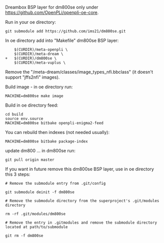 Dreambox BSP layer for dm800se only under https://github.com/OpenPLi/openpli-oe-core.

Run in your oe directory:
```
git submodule add https://github.com/ims21/dm800se.git
```
In oe directory add into "Makefile" dm800se BSP layer:
```
	$(CURDIR)/meta-openpli \
	$(CURDIR)/meta-dream \
+	$(CURDIR)/dm800se \
	$(CURDIR)/meta-vuplus \
```
Remove the "/meta-dream/classes/image_types_nfi.bbclass" (it doesn't support "jffs2nfi" images).

Build image - in oe directory run:
```
MACHINE=dm800se make image
```

Build in oe directory feed:
```
cd build
source env.source
MACHINE=dm800se bitbake openpli-enigma2-feed
```
You can rebuild then indexes (not needed usually):
```
MACHINE=dm800se bitbake package-index
```


update dm800 ... in dm800se run:
```
git pull origin master
```


If you want in future remove this dm800se BSP layer, use in oe directory this 3 steps:
```
# Remove the submodule entry from .git/config

git submodule deinit -f dm800se

# Remove the submodule directory from the superproject's .git/modules directory

rm -rf .git/modules/dm800se

# Remove the entry in .gitmodules and remove the submodule directory located at path/to/submodule

git rm -f dm800se
```
